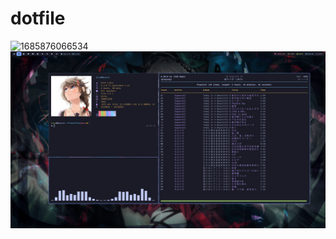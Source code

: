 # dotfile

![1685876066534](image/README/1685876066534.png)![1685876241362](image/README/1685876241362.png)
